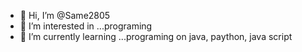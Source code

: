 - 👋 Hi, I’m @Same2805
- 👀 I’m interested in ...programing
- 🌱 I’m currently learning ...programing on java, paython, java script
  
